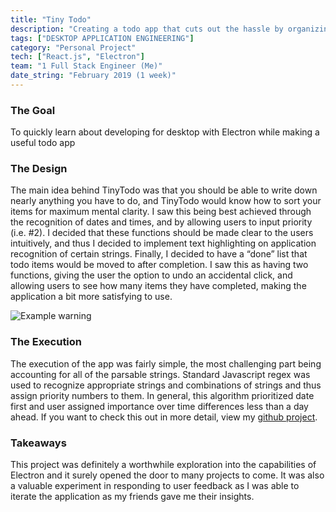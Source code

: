 ```yaml
---
title: "Tiny Todo"
description: "Creating a todo app that cuts out the hassle by organizing your work for you"
tags: ["DESKTOP APPLICATION ENGINEERING"]
category: "Personal Project"
tech: ["React.js", "Electron"]
team: "1 Full Stack Engineer (Me)"
date_string: "February 2019 (1 week)"
---
```

<section>

### The Goal

To quickly learn about developing for desktop with Electron while making a useful todo app

</section>

<section>

### The Design

<article>

The main idea behind TinyTodo was that you should be able to write down nearly anything you have to do, and TinyTodo
would know how to sort your items for maximum mental clarity. I saw this being best achieved through the recognition of
dates and times, and by allowing users to input priority (i.e. #2). I decided that these functions should be made clear
to the users intuitively, and thus I decided to implement text highlighting on application recognition of certain
strings. Finally, I decided to have a “done” list that todo items would be moved to after completion. I saw this as
having two functions, giving the user the option to undo an accidental click, and allowing users to see how many items
they have completed, making the application a bit more satisfying to use.

<aside>

![Example warning](singletab.png)

</aside>

</article>

</section>

<section>

### The Execution

The execution of the app was fairly simple, the most challenging part being accounting for all of the parsable strings.
Standard Javascript regex was used to recognize appropriate strings and combinations of strings and thus assign priority
numbers to them. In general, this algorithm prioritized date first and user assigned importance over time differences
less than a day ahead. If you want to check this out in more detail, view
my [github project](https://github.com/jkairoy/tinytodo).

</section>

<section>

### Takeaways

This project was definitely a worthwhile exploration into the capabilities of Electron and it surely opened the door to
many projects to come. It was also a valuable experiment in responding to user feedback as I was able to iterate the
application as my friends gave me their insights.

</section>
